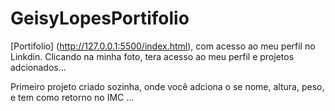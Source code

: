 # GeisyLopesPortifolio

[Portifolio] (http://127.0.0.1:5500/index.html), com acesso ao meu perfil no Linkdin.
Clicando na minha foto, tera acesso ao meu perfil e projetos adcionados...

Primeiro projeto criado sozinha, onde você adciona o se nome, altura, peso, e tem como retorno no IMC ...

